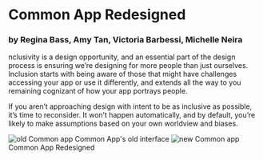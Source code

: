 # Common App Redesigned
### by Regina Bass, Amy Tan, Victoria Barbessi, Michelle Neira

nclusivity is a design opportunity, and an essential part of the design process is ensuring we’re designing for more people than just ourselves. Inclusion starts with being aware of those that might have challenges accessing your app or use it differently, and extends all the way to you remaining cognizant of how your app portrays people.

If you aren’t approaching design with intent to be as inclusive as possible, it’s time to reconsider. It won’t happen automatically, and by default, you’re likely to make assumptions based on your own worldview and biases.

<img src="https://www.doingcollege.com/wp-content/uploads/2017/10/the-common-application.jpg" alt="old Common app">
Common App's old interface

<img src="https://i.ibb.co/gPkWtrS/Screen-Shot-2020-03-01-at-1-46-33-AM.png" alt="new Common app">
Common App Redesigned
